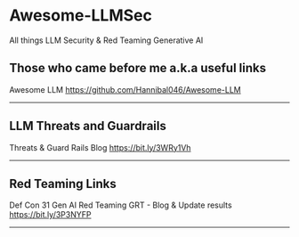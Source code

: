 # Awesome-LLMSec
All things LLM Security &amp; Red Teaming Generative AI

## Those who came before me a.k.a useful links

Awesome LLM https://github.com/Hannibal046/Awesome-LLM

---

## LLM Threats and Guardrails

Threats & Guard Rails Blog https://bit.ly/3WRy1Vh

---

## Red Teaming Links

Def Con 31 Gen AI Red Teaming GRT - Blog & Update results https://bit.ly/3P3NYFP

---
